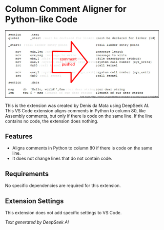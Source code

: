 # Column Comment Aligner for Python-like Code

![](https://raw.githubusercontent.com/denisdamata/column-comment-aligner/refs/heads/main/assembly-code.png)

This is the extension was created by Denis da Mata using DeepSeek AI. This VS Code extension aligns comments in Python
to
column 80, like Assembly comments, but only if there is code on the same line. If the line contains no code, the
extension does nothing.

## Features

- Aligns comments in Python to column 80 if there is code on the same line.
- It does not change lines that do not contain code.

## Requirements

No specific dependencies are required for this extension.

## Extension Settings

This extension does not add specific settings to VS Code.

_Text generated by DeepSeek AI_



